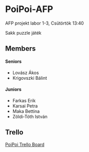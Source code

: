 # PoiPoi-AFP
AFP projekt labor 1-3, Csütörtök 13:40

Sakk puzzle játék

## Members
#### Seniors
- Lovász Ákos
- Krigovszki Bálint

#### Juniors
- Farkas Erik
- Karsai Petra
- Maka Bettina
- Zöldi-Tóth István

## Trello
[PoiPoi Trello Board](https://trello.com/invite/b/UttzY6fz/e6c0aad4458627fc5a81b432d19fba5f/poipoi-afp)
